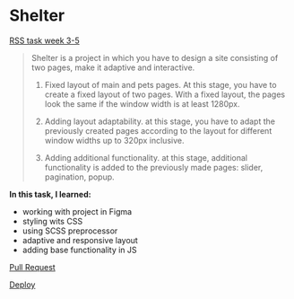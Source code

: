 # Shelter

[RSS task week 3-5](https://github.com/rolling-scopes-school/tasks/tree/master/stage1/stream1/shelter)

> Shelter is a project in which you have to design a site consisting of two pages, make it adaptive and interactive.
>
> 1. Fixed layout of main and pets pages.
>    At this stage, you have to create a fixed layout of two pages. With a fixed layout, the pages look the same if the window width is at least 1280px.
>
> 2. Adding layout adaptability.
>    at this stage, you have to adapt the previously created pages according to the layout for different window widths up to 320px inclusive.
>
> 3. Adding additional functionality.
>    at this stage, additional functionality is added to the previously made pages: slider, pagination, popup.

**In this task, I learned:**

- working with project in Figma
- styling wits CSS
- using SCSS preprocessor
- adaptive and responsive layout
- adding base functionality in JS

[Pull Request](https://github.com/ogimly/shelter/pull/1)

[Deploy](https://ogimly.github.io/shelter)

